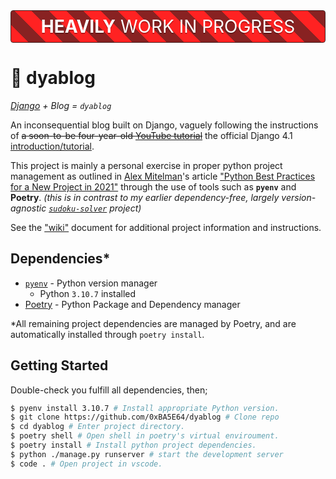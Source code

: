 <h1 style="color: white; font-weight: normal; text-align: center; background: repeating-linear-gradient(45deg, #F22 0%, #F22 5%, #822 5%, #822 10%); margin: 32px 0; padding: 8px 0; text-shadow: #0004 0px 2px; border-radius: 4px; border: solid 1px #422;" ><b>HEAVILY</b> WORK IN PROGRESS</h1>

# 👿 dyablog
*[Django](https://www.djangoproject.com/) + Blog = `dyablog`*

An inconsequential blog built on Django, vaguely following the instructions of ~~a soon-to-be four-year-old [YouTube tutorial](https://youtu.be/F5mRW0jo-U4?t=11258)~~ the official Django 4.1 [introduction/tutorial](https://docs.djangoproject.com/en/4.1/intro/).

This project is mainly a personal exercise in proper python project management as outlined in [Alex Mitelman](https://twitter.com/alex_mitelman)'s article ["Python Best Practices for a New Project in 2021"](https://mitelman.engineering/blog/python-best-practice/automating-python-best-practices-for-a-new-project/) through the use of tools such as **`pyenv`** and **Poetry**.
*(this is in contrast to my earlier dependency-free, largely version-agnostic [`sudoku-solver`](https://github.com/0xBA5E64/Sudoku-Solver) project)*

See the ["wiki"](docs/wiki.md) document for additional project information and instructions.

## Dependencies*
- [`pyenv`](https://github.com/pyenv/pyenv) - Python version manager
  - Python `3.10.7` installed
- [Poetry](https://python-poetry.org/) - Python Package and Dependency manager

\*All remaining project dependencies are managed by Poetry, and are automatically installed through `poetry install`.

## Getting Started
Double-check you fulfill all dependencies, then;
```sh
$ pyenv install 3.10.7 # Install appropriate Python version.
$ git clone https://github.com/0xBA5E64/dyablog # Clone repo
$ cd dyablog # Enter project directory.
$ poetry shell # Open shell in poetry's virtual enviroument.
$ poetry install # Install python project dependencies.
$ python ./manage.py runserver # start the development server
$ code . # Open project in vscode.
```